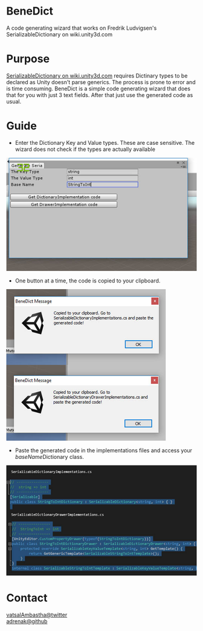 # BeneDict
A code generating wizard that works on  Fredrik Ludvigsen's SerializableDictionary on wiki.unity3d.com

# Purpose
[SerializableDictionary on wiki.unity3d.com](http://wiki.unity3d.com/index.php/SerializableDictionary) requires Dictinary types to be declared as Unity doesn't parse generics. The process is prone to error and is time consuming. BeneDict is a simple code generating wizard that does that for you with just 3 text fields. After that just use the generated code as usual.

# Guide
- Enter the Dictionary Key and Value types. These are case sensitive. The wizard does not check if the types are actually available

![](https://raw.githubusercontent.com/adrenak/BeneDict/master/git-img/b1.jpg)


- One button at a time, the code is copied to your clipboard.

![](https://raw.githubusercontent.com/adrenak/BeneDict/master/git-img/b2.jpg)
  
  
- Paste the generated code in the implementations files and access your *baseName*Dictionary class.

![](https://raw.githubusercontent.com/adrenak/BeneDict/master/git-img/b3.jpg)

# Contact
[vatsalAmbastha@twitter](https://twitter.com/VatsalAmbastha)  
[adrenak@github](github.com/adrenak)
